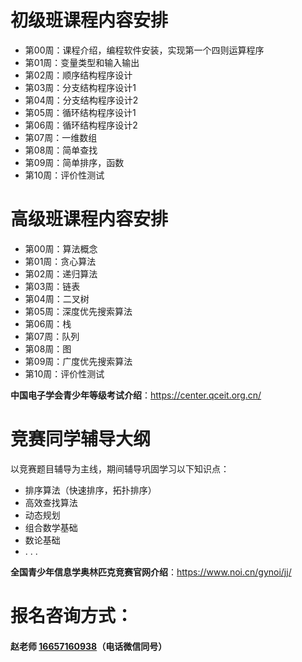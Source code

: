 # 初级班课程内容安排
- 第00周：课程介绍，编程软件安装，实现第一个四则运算程序
- 第01周：变量类型和输入输出
- 第02周：顺序结构程序设计
- 第03周：分支结构程序设计1
- 第04周：分支结构程序设计2
- 第05周：循环结构程序设计1
- 第06周：循环结构程序设计2
- 第07周：一维数组
- 第08周：简单查找
- 第09周：简单排序，函数
- 第10周：评价性测试

# 高级班课程内容安排
- 第00周：算法概念
- 第01周：贪心算法
- 第02周：递归算法
- 第03周：链表
- 第04周：二叉树
- 第05周：深度优先搜索算法
- 第06周：栈
- 第07周：队列
- 第08周：图
- 第09周：广度优先搜索算法
- 第10周：评价性测试

**中国电子学会青少年等级考试介绍**：<a href="https://center.qceit.org.cn/bos/infolist.html?folder_code=down_area&function_name=%u8003%u8bd5%u4ecb%u7ecd&d=20230112124013213">https://center.qceit.org.cn/</a>

# 竞赛同学辅导大纲
以竞赛题目辅导为主线，期间辅导巩固学习以下知识点：
- 排序算法（快速排序，拓扑排序）
- 高效查找算法
- 动态规划
- 组合数学基础
- 数论基础
- . . .

**全国青少年信息学奥林匹克竞赛官网介绍**：<a href="https://www.noi.cn/gynoi/jj/">https://www.noi.cn/gynoi/jj/</a>
<br/>
# 报名咨询方式：
#### 赵老师 <a href="tel:16657160938">16657160938</a>（电话微信同号）
